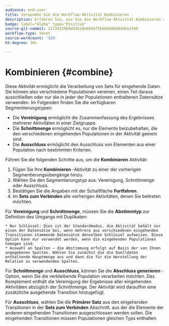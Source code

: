 ```yaml
---
audience: end-user
title: Verwenden Sie die Workflow-Aktivität Kombinieren .
description: Erfahren Sie, wie Sie die Workflow-Aktivität Kombinieren verwenden.
badge: label="Alpha" type="Positive"
source-git-commit: 2172d159b9d43b18ebb56f5bbbb806884db14346
workflow-type: tm+mt
source-wordcount: '324'
ht-degree: 36%

---
```



# Kombinieren {#combine}

Diese Aktivität ermöglicht die Verarbeitung von Sets für eingehende Daten. Sie können also verschiedene Populationen vereinen, einen Teil daraus ausschließen oder nur die in jeder der Populationen enthaltenen Datensätze verwenden. Im Folgenden finden Sie die verfügbaren Segmentierungstypen:

<!--
The **Combine** activity can be placed after any other activity, but not at the beginning of the workflow. Any activity can be placed after the **Combine**.
-->

* Die **Vereinigung** ermöglicht die Zusammenfassung des Ergebnisses mehrerer Aktivitäten in einer Zielgruppe.
* Die **Schnittmenge** ermöglicht es, nur die Elemente beizubehalten, die den verschiedenen eingehenden Populationen in der Aktivität gemein sind.
* Die **Ausschluss** ermöglicht den Ausschluss von Elementen aus einer Population nach bestimmten Kriterien.

Führen Sie die folgenden Schritte aus, um die **Kombinieren** Aktivität:

1. Fügen Sie Ihre **Kombinieren** -Aktivität zu einer der vorherigen Segmentierungsübergänge hinzu.
1. Wählen Sie den Segmentierungstyp aus: Vereinigung, Schnittmenge oder Ausschluss.
1. Bestätigen Sie die Angaben mit der Schaltfläche **Fortfahren**.
1. Im **Sets zum Verbinden** alle vorherigen Aktivitäten, denen Sie beitreten möchten.

Für **Vereinigung** und **Schnittmenge**, müssen Sie die **Abstimmtyp** zur Definition des Umgangs mit Duplikaten:

    * Nur Schlüssel: Dies ist der Standardmodus. die Aktivität behält nur einen der Datensätze bei, wenn mehrere aus verschiedenen eingehenden Transitionen stammende Datensätze denselben Schlüssel aufweisen. Diese Option kann nur verwendet werden, wenn die eingehenden Populationen homogen sind.
    * Auswahl an Spalten – die Abstimmung erfolgt auf Basis der von Ihnen angegebenen Spalten. Wählen Sie zunächst die die Quelldaten enthaltende Hauptmenge aus und dann die für die Herstellung der Relation zu verwendenden Spalten.

Für **Schnittmenge** und **Ausschluss**, können Sie die **Abschluss generieren** -Option, wenn Sie die verbleibende Population verarbeiten möchten. Das Komplement enthält die Vereinigung der Ergebnisse aller eingehenden Aktivitäten abzüglich der Schnittmenge. Der Aktivität wird daraufhin eine zusätzliche ausgehende Transition hinzugefügt.

Für **Ausschluss**, wählen Sie die **Primärer Satz** aus den eingehenden Transitionen in der **Sets zum Verbinden** Abschnitt. aus der die Elemente der anderen eingehenden Transitionen ausgeschlossen werden sollen. Die eingehenden Transitionen müssen Populationen gleichen Typs enthalten.
